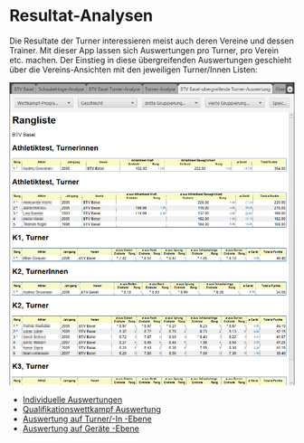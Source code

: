 # Resultat-Analysen

Die Resultate der Turner interessieren meist auch deren Vereine und dessen Trainer. Mit dieser App lassen sich Auswertungen pro Turner, pro Verein etc. machen. Der Einstieg in diese übergreifenden Auswertungen geschieht über die Vereins-Ansichten mit den jeweiligen Turner/Innen Listen:

![](<../assets/resultat-analyse-1 (1).png>)

* [Individuelle Auswertungen](individuell.md)
* [Qualifikationswettkampf Auswertung](qualifikationswettkampf.md)
* [Auswertung auf Turner/-In -Ebene](turner-ebene.md)
* [Auswertung auf Geräte -Ebene](geraete-ebene.md)
